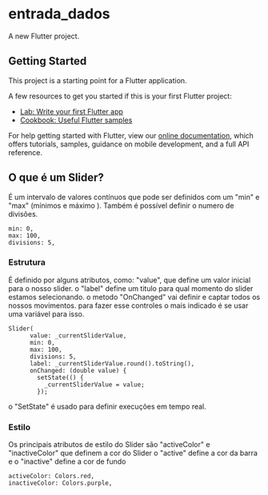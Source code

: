 # entrada_dados

A new Flutter project.

## Getting Started

This project is a starting point for a Flutter application.

A few resources to get you started if this is your first Flutter project:

- [Lab: Write your first Flutter app](https://flutter.dev/docs/get-started/codelab)
- [Cookbook: Useful Flutter samples](https://flutter.dev/docs/cookbook)

For help getting started with Flutter, view our
[online documentation](https://flutter.dev/docs), which offers tutorials,
samples, guidance on mobile development, and a full API reference.

## O que é um Slider?

É um intervalo de valores contínuos que pode ser definidos com um "min" e "max" (mínimos e máximo ). Também é possível definir o numero de divisões.
```
min: 0, 
max: 100, 
divisions: 5,
```

### Estrutura
É definido por alguns atributos, como: "value", que define um valor inicial para o nosso slider. o "label" define um titulo para qual momento do slider estamos selecionando. o metodo "OnChanged" vai definir e captar todos os nossos movimentos. para fazer esse controles o mais indicado é se usar uma variável para isso.
```
Slider( 
      value: _currentSliderValue, 
      min: 0, 
      max: 100, 
      divisions: 5, 
      label: _currentSliderValue.round().toString(), 
      onChanged: (double value) { 
        setState(() { 
          _currentSliderValue = value; 
        });
```
o "SetState" é usado para definir execuções em tempo real.

### Estilo
Os principais atributos de estilo do Slider são "activeColor" e "inactiveColor" que definem a cor do Slider o "active" define a cor da barra e o "inactive" define a cor de fundo
```
activeColor: Colors.red, 
inactiveColor: Colors.purple,
```

